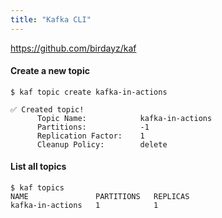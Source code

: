 ```yaml
---
title: "Kafka CLI"
---
```



https://github.com/birdayz/kaf

#### Create a new topic

```
$ kaf topic create kafka-in-actions
 
✅ Created topic!
      Topic Name:            kafka-in-actions
      Partitions:            -1
      Replication Factor:    1
      Cleanup Policy:        delete
```

#### List all topics

```
$ kaf topics
NAME               PARTITIONS   REPLICAS
kafka-in-actions   1            1
```

